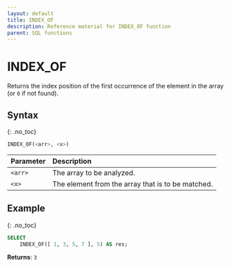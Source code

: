 ```yaml
---
layout: default
title: INDEX_OF
description: Reference material for INDEX_OF function
parent: SQL functions
---
```


# INDEX\_OF

Returns the index position of the first occurrence of the element in the array (or `0` if not found).

## Syntax
{: .no_toc}

```sql
INDEX_OF(<arr>, <x>)
```

| Parameter | Description                                       |
| :--------- | :------------------------------------------------- |
| `<arr>`   | The array to be analyzed.                         |
| `<x>`     | The element from the array that is to be matched. |

## Example
{: .no_toc}

```sql
SELECT
	INDEX_OF([ 1, 3, 5, 7 ], 5) AS res;
```

**Returns**: `3`
